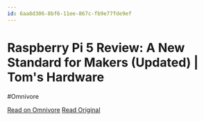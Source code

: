 ```yaml
---
id: 6aa8d306-8bf6-11ee-867c-fb9e77fde9ef
---
```


# Raspberry Pi 5 Review: A New Standard for Makers (Updated) | Tom's Hardware
#Omnivore

[Read on Omnivore](https://omnivore.app/me/raspberry-pi-5-review-a-new-standard-for-makers-updated-tom-s-ha-18c091f4fc5)
[Read Original](https://www.tomshardware.com/reviews/raspberry-pi-5)

